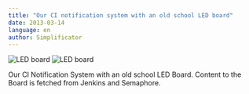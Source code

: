 ```yaml
---
title: "Our CI notification system with an old school LED board"
date: 2013-03-14
language: en
author: Simplificator
---
```


![](/images/tumblr_mjnpjmwy4v1s5gaabo1_1280.jpg "LED board")
![](/images/tumblr_mjnpjmwy4v1s5gaabo2_1280.jpg "LED board")

Our CI Notification System with an old school LED Board. Content to the Board is fetched from Jenkins and Semaphore.
